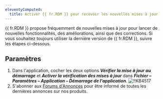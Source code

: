 ```yaml
---
eleventyComputed:
  title: Activer {{ fr.RDM }} pour recevoir les nouvelles mises à jour
---
```

{{ fr.RDM }} propose fréquemment de nouvelles mises à jour pour lancer de nouvelles fonctionnalités, des améliorations, ainsi que des corrections. Si vous souhaitez toujours utiliser la dernière version de {{ fr.RDM }}, suivre les étapes ci-dessous.

## Paramètres

1. Dans l'application, cocher les deux options ***Vérifier la mise à jour au démarrage*** et ***Activer la vérification des mises à jour*** dans ***Fichier – Paramètres – Application – Démarrage de l'application***.
![!!KB4517](https://cdnweb.devolutions.net/docs/docs_en_kb_KB4517.png)
1. S'abonner aux [Forums d'Annonces](/rdm/mac/kb/rdm-windows/how-to-articles/subscribe-announcements-forums/) pour être informé de toutes les dernières annonces sur nos produits.
